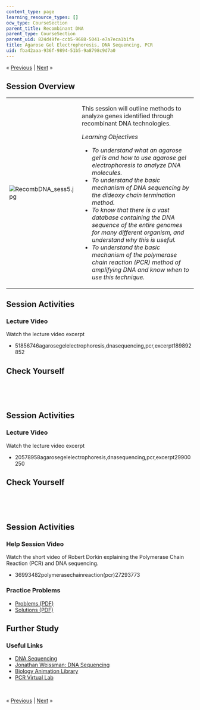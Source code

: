 ```yaml
---
content_type: page
learning_resource_types: []
ocw_type: CourseSection
parent_title: Recombinant DNA
parent_type: CourseSection
parent_uid: 824d49fe-ccb5-9688-5041-e7a7eca1b1fa
title: Agarose Gel Electrophoresis, DNA Sequencing, PCR
uid: fba42aaa-936f-9894-51b5-9a8798c9d7a0
---
```

<p class="sc_nav">&laquo; <a class="sc_prev" href="./resolveuid/ea56404f54a87d1d4cf21c7a12786b51">Previous</a> | <a class="sc_next" href="./resolveuid/ed024195afd930128daec1f0592fe634">Next</a> &raquo;</p> <h2 class="subhead">Session Overview</h2> <table class="sc_overview">     <tbody>         <tr>             <td><img src="./resolveuid/ca46df1fe3bd9b002117c7c085c52b1a" alt="RecombDNA_sess5.jpg" /></td>             <td><p>This session will outline methods to analyze genes identified through recombinant DNA technologies.</p>             <p><em>Learning Objectives</em></p>             <ul class="arrow">                 <li><em>To understand what an agarose gel is and how to use agarose gel electrophoresis to analyze DNA molecules.</em></li>                 <li><em>To understand the basic mechanism of DNA sequencing by the dideoxy chain termination method.</em></li>                 <li><em>To know that there is a vast database containing the DNA sequence of the entire genomes for many different organism, and understand why this is useful.</em></li>                 <li><em>To understand the basic mechanism of the polymerase chain reaction (PCR) method of amplifying DNA and know when to use this technique.</em></li>             </ul></td>         </tr>     </tbody> </table> <h2 class="subhead">Session Activities</h2> <h3 class="subsubhead">Lecture Video</h3> <p>Watch the lecture video excerpt</p> <ul class="arrow">     <li>51856746agarosegelelectrophoresis,dnasequencing,pcr,excerpt189892852</li> </ul> <h2 class="subhead">Check Yourself</h2> <div id="quizArea">&nbsp;</div> <script type="text/javascript" src="/scripts/jquery-1.3.2.min.js"></script> <script type="text/javascript" src="/scripts/jQuizMe-uncompressed.js"></script> <script type="text/javascript">
// There was an extra comma at the end of multiList array.
$( function($){
	var quizMulti = {
    multiList: [
	{
        ques: "Select the true statement or statements.",
        ans: "Agarose gel electrophoresis separates DNA molecules by size.",
        ansSel: ["When using Agarose gel electrophoresis, large DNA molecules move faster through the gel.", "When using Agarose gel electrophoresis, DNA molecules move toward the negative electrode."],
        ansInfo: ""
    },
	{
        ques: "When using chain termination sequencing, the nucleotides added as a chain terminator are…",
        ans: "missing the hydroxyl on both the 2’ and 3’carbon",
        ansSel: ["missing the hydroxyl on the 2’ carbon", "missing the hydroxyl on the 3’ carbon"],
        ansInfo: ""
    }]
	};
	var options = {
		allRandom: false,
		Random: false,
		help: "",
		showHTML: false,
		animationType: 0,
		showWrongAns: true,
		title: "Concept test 1",	 
};
$("#quizArea").jQuizMe(quizMulti, options);
});
</script> <p>&nbsp;</p> <h2 class="subhead">Session Activities</h2> <h3 class="subsubhead">Lecture Video</h3> <p>Watch the lecture video excerpt</p> <ul class="arrow">     <li>20578958agarosegelelectrophoresis,dnasequencing,pcr,excerpt29900250</li> </ul> <h2 class="subhead">Check Yourself</h2> <div id="quizArea2">&nbsp;</div> <script type="text/javascript" src="/scripts/jquery-1.3.2.min.js"></script> <script type="text/javascript" src="/scripts/jQuizMe-uncompressed.js"></script> <script type="text/javascript">
// There was an extra comma at the end of multiList array.
$( function($){
	var quizMulti = {
    multiList: [
	{
        ques: 'Which of the following are required for a successful PCR amplification?<ol type="a"><li>One or more copies of the DNA to be amplified.</li><li>all of the normal DNA nucleotides.</li><li>some dideoxynucleotides</li><li>Two distinct primers</li><li>E. coli DNA polymerase</li><li>DNA polymerase from an organism that lives at high temperature</li></ol>',
        ans: "a, b, d, f",
        ansSel: ["All of these are required", "b, c, d, e", "a, c, d, e", "a, c, d, f"],
        ansInfo: ""
    }]
	};
	var options = {
		allRandom: false,
		Random: false,
		help: "",
		showHTML: false,
		animationType: 0,
		showWrongAns: true,
		title: "Concept test 2",	 
};
$("#quizArea2").jQuizMe(quizMulti, options);
});
</script> <p>&nbsp;</p> <h2 class="subhead">Session Activities</h2> <h3 class="subsubhead">Help Session Video</h3> <p>Watch the short video of Robert Dorkin explaining the Polymerase Chain Reaction (PCR) and DNA sequencing.</p> <ul class="arrow">     <li>36993482polymerasechainreaction(pcr)27293773</li> </ul> <h3 class="subsubhead">Practice Problems</h3> <ul class="arrow">     <li><a href="./resolveuid/a174da59653849f9aee3896e7acdaaad">Problems (PDF)</a></li>     <li><a href="./resolveuid/26dde39c71e7504a61e2678c12ea1024">Solutions (PDF)</a></li> </ul> <h2 class="subhead">Further Study</h2> <h3 class="subsubhead">Useful Links</h3> <ul class="arrow">     <li><a href="http://en.wikipedia.org/wiki/DNA_sequencing">DNA Sequencing</a></li>     <li><a href="http://www.youtube.com/watch?v=8n2LvJ-m0n0">Jonathan Weissman: DNA Sequencing</a></li>     <li><a href="http://www.dnalc.org/resources/animations/pcr.html">Biology Animation Library</a></li>     <li><a href="http://learn.genetics.utah.edu/content/labs/pcr/">PCR Virtual Lab</a></li> </ul> <p>&nbsp;</p> <p class="sc_nav_bottom">&laquo; <a class="sc_prev" href="./resolveuid/ea56404f54a87d1d4cf21c7a12786b51">Previous</a> | <a class="sc_next" href="./resolveuid/ed024195afd930128daec1f0592fe634">Next</a> &raquo;</p>